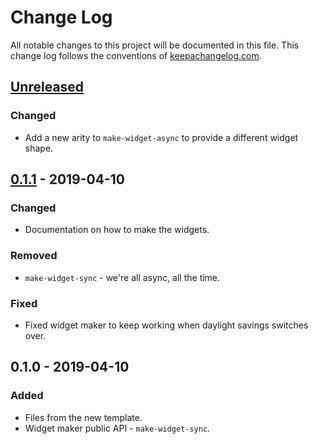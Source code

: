 # Change Log
All notable changes to this project will be documented in this file. This change log follows the conventions of [keepachangelog.com](http://keepachangelog.com/).

## [Unreleased]
### Changed
- Add a new arity to `make-widget-async` to provide a different widget shape.

## [0.1.1] - 2019-04-10
### Changed
- Documentation on how to make the widgets.

### Removed
- `make-widget-sync` - we're all async, all the time.

### Fixed
- Fixed widget maker to keep working when daylight savings switches over.

## 0.1.0 - 2019-04-10
### Added
- Files from the new template.
- Widget maker public API - `make-widget-sync`.

[Unreleased]: https://github.com/your-name/cups/compare/0.1.1...HEAD
[0.1.1]: https://github.com/your-name/cups/compare/0.1.0...0.1.1
